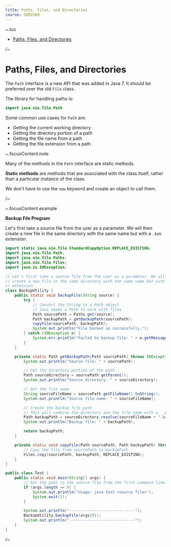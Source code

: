 ```yaml
---
title: Paths, Files, and Directories
course: SDEV200
---
```


~.toc

- [Paths, Files, and Directories](#paths-files-and-directories)

/~

# Paths, Files, and Directories

The `Path` interface is a new API that was added in Java 7. It should be preferred over the old `File` class.

The library for handling paths is:

```java
import java.nio.file.Path
```

Some common use cases for `Path` are:

- Getting the current working directory
- Getting the directory portion of a path
- Getting the file name from a path
- Getting the file extension from a path

~.focusContent.note

Many of the methods in the `Path` interface are static methods.

**Static methods** are methods that are associated with the class itself, rather than a particular instance of the class.

We don't have to use the `new` keyword and create an object to call them.

/~

~.focusContent.example

**Backup File Program**

Let's first take a source file from the user as a parameter. We will then create a new file in the same directory with the same name but with a `.bak` extension.

```java
import static java.nio.file.StandardCopyOption.REPLACE_EXISTING;
import java.nio.file.Path;
import java.nio.file.Paths;
import java.nio.file.Files;
import java.io.IOException;

// Let's first take a source file from the user as a parameter. We will then
// create a new file in the same directory with the same name but with a `.bak`
// extension.
class BackupUtility {
    public static void backupFile(String source) {
        try {
            // Convert the String to a Path object
            // Java needs a Path to work with files
            Path sourcePath = Paths.get(source);
            Path backupPath = getBackupPath(sourcePath);
            copyFile(sourcePath, backupPath);
            System.out.println("File backed up successfully.");
        } catch (IOException e) {
            System.err.println("Failed to backup file: " + e.getMessage());
        }
    }

    private static Path getBackupPath(Path sourcePath) throws IOException {
        System.out.println("Source file: " + sourcePath);

        // Get the directory portion of the path
        Path sourceDirectory = sourcePath.getParent();
        System.out.println("Source directory: " + sourceDirectory);

        // Get the file name
        String sourceFileName = sourcePath.getFileName().toString();
        System.out.println("Source file name: " + sourceFileName);

        // Create the backup file path
        // This will combine the directory and the file name with a `.bak` extension
        Path backupPath = sourceDirectory.resolve(sourceFileName + ".bak");
        System.out.println("Backup file: " + backupPath);

        return backupPath;
    }

    private static void copyFile(Path sourcePath, Path backupPath) throws IOException {
        // Copy the file from sourcePath to backupPath
        Files.copy(sourcePath, backupPath, REPLACE_EXISTING);
    }
}

public class Test {
    public static void main(String[] args) {
        // Get the path to the source file from the first command line argument
        if (args.length == 0) {
            System.out.println("Usage: java Test <source file>");
            System.exit(1);
        }

        System.out.println("-----------------------------");
        BackupUtility.backupFile(args[0]);
        System.out.println("-----------------------------");
    }
}
```

/~
